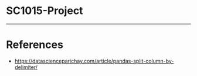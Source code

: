 # SC1015-Project

---
# References
- https://datascienceparichay.com/article/pandas-split-column-by-delimiter/
